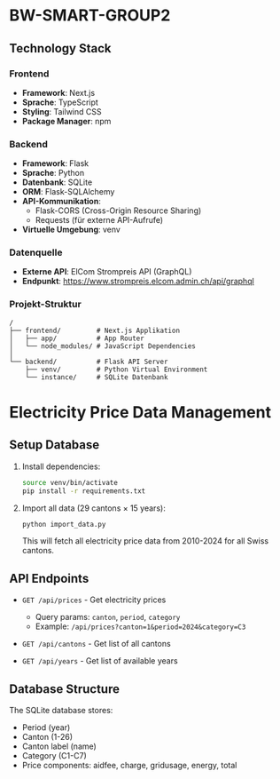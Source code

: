 # BW-SMART-GROUP2

## Technology Stack

### Frontend

- **Framework**: Next.js
- **Sprache**: TypeScript
- **Styling**: Tailwind CSS
- **Package Manager**: npm

### Backend

- **Framework**: Flask
- **Sprache**: Python
- **Datenbank**: SQLite
- **ORM**: Flask-SQLAlchemy
- **API-Kommunikation**:
  - Flask-CORS (Cross-Origin Resource Sharing)
  - Requests (für externe API-Aufrufe)
- **Virtuelle Umgebung**: venv

### Datenquelle

- **Externe API**: ElCom Strompreis API (GraphQL)
- **Endpunkt**: https://www.strompreis.elcom.admin.ch/api/graphql

### Projekt-Struktur

```
/
├── frontend/         # Next.js Applikation
│   ├── app/          # App Router
│   └── node_modules/ # JavaScript Dependencies
│
└── backend/          # Flask API Server
    ├── venv/         # Python Virtual Environment
    └── instance/     # SQLite Datenbank
```

# Electricity Price Data Management

## Setup Database

1. Install dependencies:
   ```bash
   source venv/bin/activate
   pip install -r requirements.txt
   ```

2. Import all data (29 cantons × 15 years):
   ```bash
   python import_data.py
   ```
   This will fetch all electricity price data from 2010-2024 for all Swiss cantons.

## API Endpoints

- `GET /api/prices` - Get electricity prices
  - Query params: `canton`, `period`, `category`
  - Example: `/api/prices?canton=1&period=2024&category=C3`

- `GET /api/cantons` - Get list of all cantons

- `GET /api/years` - Get list of available years

## Database Structure

The SQLite database stores:
- Period (year)
- Canton (1-26)
- Canton label (name)
- Category (C1-C7)
- Price components: aidfee, charge, gridusage, energy, total